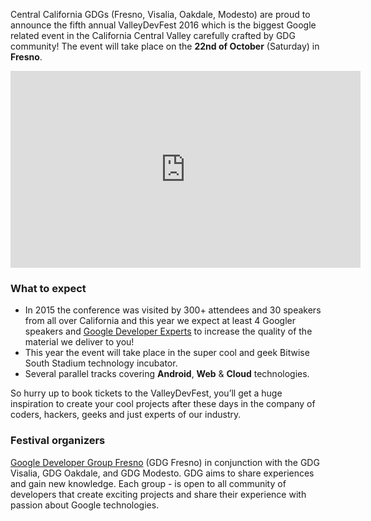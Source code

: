 Central California GDGs (Fresno, Visalia, Oakdale, Modesto) are proud to announce the fifth annual ValleyDevFest 2016 which is the biggest Google related event in the California Central Valley carefully crafted by GDG community! The event will take place on the **22nd of October** (Saturday) in **Fresno**.
<iframe width="560" height="315" src="https://www.youtube.com/embed/Uw_FUYVU-TE?list=FLdfKEXGH30_3pCX_K1So2hQ" frameborder="0" allowfullscreen></iframe>

### What to expect

* In 2015 the conference was visited by 300+ attendees and 30 speakers from all over California and this year we expect at least 4 Googler speakers and [Google Developer Experts](https://developers.google.com/experts/about) to increase the quality of the material we deliver to you!
* This year the event will take place in the super cool and geek Bitwise South Stadium technology incubator.
* Several parallel tracks covering **Android**, **Web** & **Cloud** technologies.

So hurry up to book tickets to the ValleyDevFest, you’ll get a huge inspiration to create your cool projects after these days in the company of coders, hackers, geeks and just experts of our industry.

### Festival organizers

[Google Developer Group Fresno](http://www.gdgfresno.com/) (GDG Fresno) in conjunction with the GDG Visalia, GDG Oakdale, and GDG Modesto. GDG aims to share experiences and gain new knowledge. Each group - is open to all community of developers that create exciting projects and share their experience with passion about Google technologies.
